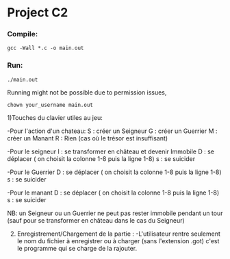 # Project C2

### Compile: 

`gcc -Wall *.c -o main.out`

### Run:

`./main.out`

Running might not be possible due to permission issues, 

`chown your_username main.out`

1)Touches du clavier utiles au jeu:

-Pour l'action d'un chateau:
S : créer un Seigneur
G : créer un Guerrier
M : créer un Manant
R : Rien (cas où le trésor est insuffisant)

-Pour le seigneur
I : se transformer en château et devenir Immobile
D : se déplacer ( on choisit la colonne 1-8 puis la ligne 1-8)
s : se suicider

-Pour le Guerrier
D : se déplacer ( on choisit la colonne 1-8 puis la ligne 1-8)
s : se suicider

-Pour le manant
D : se déplacer ( on choisit la colonne 1-8 puis la ligne 1-8)
s : se suicider

NB: un Seigneur ou un Guerrier ne peut pas rester immobile pendant un tour (sauf pour se transformer en château dans le cas du Seigneur)

2) Enregistrement/Chargement de la partie :
-L'utilisateur rentre seulement le nom du fichier à enregistrer ou à charger (sans l'extension .got) c'est le programme qui se charge de la rajouter.
